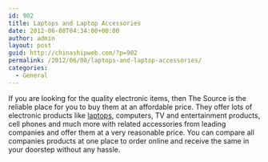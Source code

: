 ```yaml
---
id: 902
title: Laptops and Laptop Accessories
date: 2012-06-08T04:34:00+00:00
author: admin
layout: post
guid: http://chinashipweb.com/?p=902
permalink: /2012/06/08/laptops-and-laptop-accessories/
categories:
  - General
---
```

If you are looking for the quality electronic items, then The Source is the reliable place for you to buy them at an affordable price. They offer lots of electronic products like [laptops](http://www.thesource.ca/estore/category.aspx?language=en-CA&catalog=Online&category=laptops), computers, TV and entertainment products, cell phones and much more with related accessories from leading companies and offer them at a very reasonable price. You can compare all companies products at one place to order online and receive the same in your doorstep without any hassle.